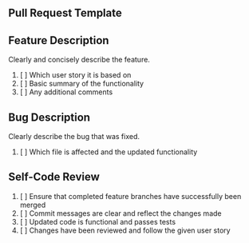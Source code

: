 ## Pull Request Template

## Feature Description
Clearly and concisely describe the feature.
1. [ ] Which user story it is based on
2. [ ] Basic summary of the functionality
3. [ ] Any additional comments

## Bug Description
Clearly describe the bug that was fixed.
1. [ ] Which file is affected and the updated functionality

## Self-Code Review
1. [ ] Ensure that completed feature branches have successfully been merged
2. [ ] Commit messages are clear and reflect the changes made
3. [ ] Updated code is functional and passes tests
4. [ ] Changes have been reviewed and follow the given user story
